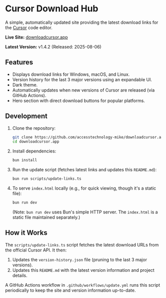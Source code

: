 # Cursor Download Hub

A simple, automatically updated site providing the latest download links for the [Cursor](https://cursor.com) code editor.

**Live Site:** [downloadcursor.app](https://downloadcursor.app)

**Latest Version:** v1.4.2 (Released: 2025-08-06)

## Features

- Displays download links for Windows, macOS, and Linux.
- Version history for the last 3 major versions using an expandable UI.
- Dark theme.
- Automatically updates when new versions of Cursor are released (via GitHub Actions).
- Hero section with direct download buttons for popular platforms.

## Development

1.  Clone the repository:
    ```bash
    git clone https://github.com/accesstechnology-mike/downloadcursor.app.git
    cd downloadcursor.app
    ```
2.  Install dependencies:
    ```bash
    bun install
    ```
3.  Run the update script (fetches latest links and updates this `README.md`):
    ```bash
    bun run scripts/update-links.ts
    ```
4.  To serve `index.html` locally (e.g., for quick viewing, though it's a static file):
    ```bash
    bun run dev
    ```
    (Note: `bun run dev` uses Bun's simple HTTP server. The `index.html` is a static file maintained separately.)

## How it Works

The `scripts/update-links.ts` script fetches the latest download URLs from the official Cursor API. It then:

1.  Updates the `version-history.json` file (pruning to the last 3 major versions).
2.  Updates this `README.md` with the latest version information and project details.

A GitHub Actions workflow in `.github/workflows/update.yml` runs this script periodically to keep the site and version information up-to-date.
